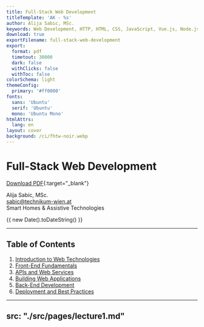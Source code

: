 ```yaml
---
title: Full-Stack Web Development
titleTemplate: 'AK - %s'
author: Alija Sabic, MSc.
keywords: Web Development, HTTP, HTML, CSS, JavaScript, Vue.js, Node.js
download: true
exportFilename: full-stack-web-development
export:
  format: pdf
  timetout: 30000
  dark: false
  withClicks: false
  withToc: false
colorSchema: light
themeConfig:
  primary: '#ff0000'
fonts:
  sans: 'Ubuntu'
  serif: 'Ubuntu'
  mono: 'Ubuntu Mono'
htmlAttrs:
  lang: en
layout: cover
background: /ci/fhtw-noir.webp
---
```


<style src="./src/styles/main.scss"></style>

# Full-Stack Web Development

[Download PDF](./full-stack-web-development.pdf){:target="_blank"}

<div class="info">

Alija Sabic, MSc.  
sabic@technikum-wien.at  
Smart Homes & Assistive Technologies

<p>
<time :datetime="new Date().toISOString()">{{ new Date().toDateString() }}</time>
</p>

</div>


---

## Table of Contents

1. [Introduction to Web Technologies](#lecture-1-introduction-to-web-technologies)
2. [Front-End Fundamentals](#lecture-2-front-end-fundamentals)
3. [APIs and Web Services](#lecture-3-apis-and-web-services)
4. [Building Web Applications](#lecture-4-building-web-applications)
5. [Back-End Development](#lecture-5-back-end-development)
6. [Deployment and Best Practices](#lecture-6-deployment-and-best-practices)


<!-- Include Lecture 1 -->
---
src: "./src/pages/lecture1.md"
---